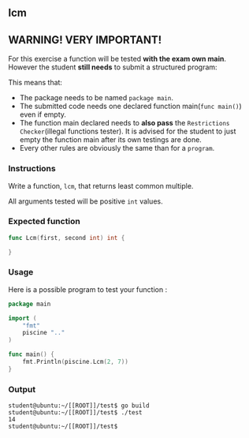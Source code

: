 ## lcm

## **WARNING! VERY IMPORTANT!**

For this exercise a function will be tested **with the exam own main**. However the student **still needs** to submit a structured program:

This means that:

- The package needs to be named `package main`.
- The submitted code needs one declared function main(```func main()```) even if empty.
- The function main declared needs to **also pass** the `Restrictions Checker`(illegal functions tester). It is advised for the student to just empty the function main after its own testings are done.
- Every other rules are obviously the same than for a `program`.

### Instructions

Write a function, `lcm`, that returns least common multiple.

All arguments tested will be positive `int` values.

### Expected function

```go
func Lcm(first, second int) int {

}
```

### Usage

Here is a possible program to test your function :

```go
package main

import (
	"fmt"
	piscine ".."
)

func main() {
	fmt.Println(piscine.Lcm(2, 7))
}
```

### Output

```console
student@ubuntu:~/[[ROOT]]/test$ go build
student@ubuntu:~/[[ROOT]]/test$ ./test
14
student@ubuntu:~/[[ROOT]]/test$
```

